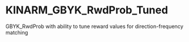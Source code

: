 # KINARM_GBYK_RwdProb_Tuned
GBYK_RwdProb with ability to tune reward values for direction-frequency matching
